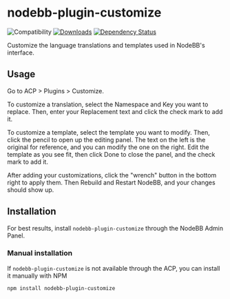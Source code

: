 # nodebb-plugin-customize

![Compatibility](https://packages.nodebb.org/api/v1/plugins/nodebb-plugin-customize/compatibility.png)
[![Downloads](https://img.shields.io/npm/dm/nodebb-plugin-customize.svg)](https://www.npmjs.com/package/nodebb-plugin-customize)
[![Dependency Status](https://david-dm.org/NodeBB-Community/nodebb-plugin-customize.svg)](https://david-dm.org/NodeBB/nodebb-plugin-customize)

Customize the language translations and templates used in NodeBB's interface.

## Usage

Go to ACP > Plugins > Customize.

To customize a translation, select the Namespace and Key you want to replace. 
Then, enter your Replacement text and click the check mark to add it.

To customize a template, select the template you want to modify. 
Then, click the pencil to open up the editing panel.
The text on the left is the original for reference, and you can modify the one on the right.
Edit the template as you see fit, then click Done to close the panel, and the check mark to add it.

After adding your customizations, click the "wrench" button in the bottom right to apply them.
Then Rebuild and Restart NodeBB, and your changes should show up.

## Installation

For best results, install `nodebb-plugin-customize` through the NodeBB Admin Panel.

### Manual installation

If `nodebb-plugin-customize` is not available through the ACP, you can install it manually with NPM

    npm install nodebb-plugin-customize
